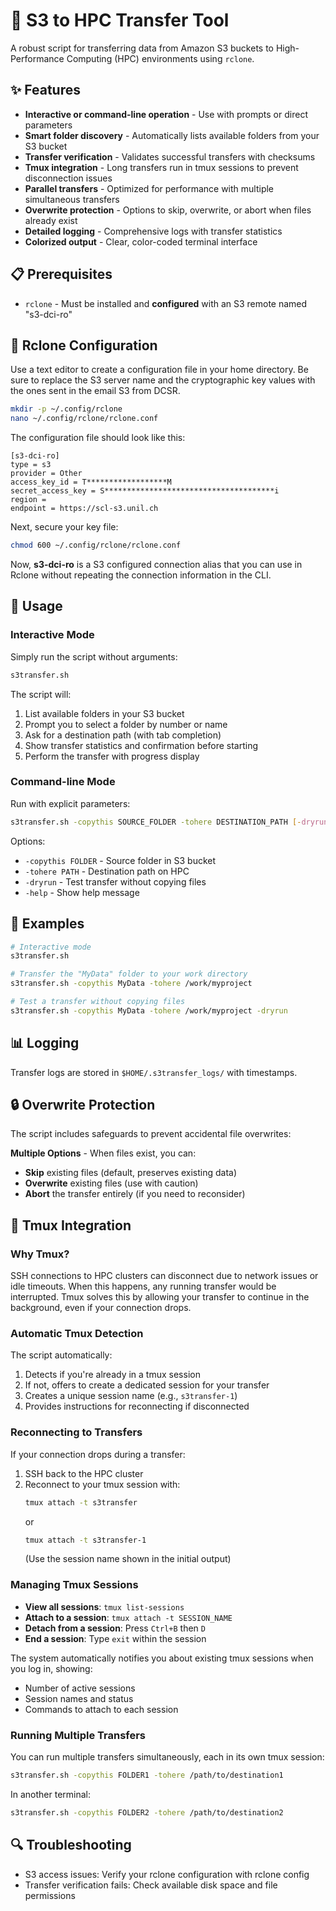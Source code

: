 # 🔄 S3 to HPC Transfer Tool

A robust script for transferring data from Amazon S3 buckets to High-Performance Computing (HPC) environments using `rclone`.

## ✨ Features
- **Interactive or command-line operation** - Use with prompts or direct parameters
- **Smart folder discovery** - Automatically lists available folders from your S3 bucket
- **Transfer verification** - Validates successful transfers with checksums
- **Tmux integration** - Long transfers run in tmux sessions to prevent disconnection issues
- **Parallel transfers** - Optimized for performance with multiple simultaneous transfers
- **Overwrite protection** - Options to skip, overwrite, or abort when files already exist
- **Detailed logging** - Comprehensive logs with transfer statistics
- **Colorized output** - Clear, color-coded terminal interface

## 📋 Prerequisites
- `rclone` - Must be installed and **configured** with an S3 remote named "s3-dci-ro"

## 🔑 Rclone Configuration
Use a text editor to create a configuration file in your home directory. Be sure to replace the S3 server name and the cryptographic key values with the ones sent in the email S3 from DCSR.

```bash
mkdir -p ~/.config/rclone
nano ~/.config/rclone/rclone.conf
```

The configuration file should look like this:
```
[s3-dci-ro]
type = s3
provider = Other
access_key_id = T******************M
secret_access_key = S**************************************i
region =
endpoint = https://scl-s3.unil.ch
```

Next, secure your key file:
```bash
chmod 600 ~/.config/rclone/rclone.conf
```

Now, **s3-dci-ro** is a S3 configured connection alias that you can use in Rclone without repeating the connection information in the CLI.

## 🚀 Usage

### Interactive Mode
Simply run the script without arguments:
```bash
s3transfer.sh
```

The script will:
1. List available folders in your S3 bucket
2. Prompt you to select a folder by number or name
3. Ask for a destination path (with tab completion)
4. Show transfer statistics and confirmation before starting
5. Perform the transfer with progress display

### Command-line Mode
Run with explicit parameters:
```bash
s3transfer.sh -copythis SOURCE_FOLDER -tohere DESTINATION_PATH [-dryrun]
```

Options:
- `-copythis FOLDER` - Source folder in S3 bucket
- `-tohere PATH` - Destination path on HPC
- `-dryrun` - Test transfer without copying files
- `-help` - Show help message

## 📝 Examples
```bash
# Interactive mode
s3transfer.sh

# Transfer the "MyData" folder to your work directory
s3transfer.sh -copythis MyData -tohere /work/myproject

# Test a transfer without copying files
s3transfer.sh -copythis MyData -tohere /work/myproject -dryrun
```

## 📊 Logging
Transfer logs are stored in `$HOME/.s3transfer_logs/` with timestamps.

## 🔒 Overwrite Protection
The script includes safeguards to prevent accidental file overwrites:

**Multiple Options** - When files exist, you can:
   - **Skip** existing files (default, preserves existing data)
   - **Overwrite** existing files (use with caution)
   - **Abort** the transfer entirely (if you need to reconsider)

## 📱 Tmux Integration

### Why Tmux?
SSH connections to HPC clusters can disconnect due to network issues or idle timeouts. When this happens, any running transfer would be interrupted. Tmux solves this by allowing your transfer to continue in the background, even if your connection drops.

### Automatic Tmux Detection
The script automatically:
1. Detects if you're already in a tmux session
2. If not, offers to create a dedicated session for your transfer
3. Creates a unique session name (e.g., `s3transfer-1`)
4. Provides instructions for reconnecting if disconnected

### Reconnecting to Transfers
If your connection drops during a transfer:

1. SSH back to the HPC cluster
2. Reconnect to your tmux session with:
   ```bash
   tmux attach -t s3transfer
   ```
   or
   ```bash
   tmux attach -t s3transfer-1
   ```
   (Use the session name shown in the initial output)

### Managing Tmux Sessions
- **View all sessions**: `tmux list-sessions`
- **Attach to a session**: `tmux attach -t SESSION_NAME`
- **Detach from a session**: Press `Ctrl+B` then `D`
- **End a session**: Type `exit` within the session

The system automatically notifies you about existing tmux sessions when you log in, showing:
- Number of active sessions
- Session names and status
- Commands to attach to each session

### Running Multiple Transfers
You can run multiple transfers simultaneously, each in its own tmux session:
```bash
s3transfer.sh -copythis FOLDER1 -tohere /path/to/destination1
```
In another terminal:
```bash
s3transfer.sh -copythis FOLDER2 -tohere /path/to/destination2
```

## 🔍 Troubleshooting
- S3 access issues: Verify your rclone configuration with rclone config
- Transfer verification fails: Check available disk space and file permissions

